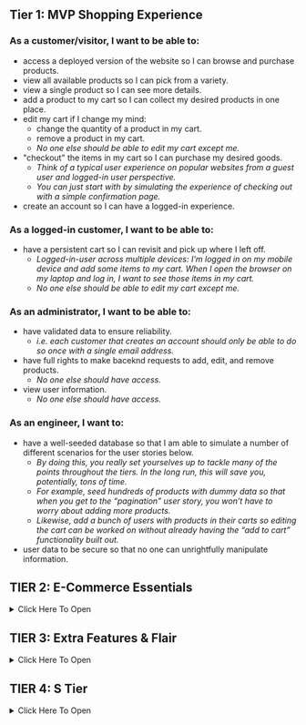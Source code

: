 ## Tier 1: MVP Shopping Experience

### As a customer/visitor, I want to be able to:

* access a deployed version of the website so I can browse and purchase products.
* view all available products so I can pick from a variety.
* view a single product so I can see more details.
* add a product to my cart so I can collect my desired products in one place.
* edit my cart if I change my mind:
  * change the quantity of a product in my cart.
  * remove a product in my cart.
  * _No one else should be able to edit my cart except me._
* "checkout" the items in my cart so I can purchase my desired goods.
  * _Think of a typical user experience on popular websites from a guest user and logged-in user perspective._
  * _You can just start with by simulating the experience of checking out with a simple confirmation page._
* create an account so I can have a logged-in experience.

### As a logged-in customer, I want to be able to:

* have a persistent cart so I can revisit and pick up where I left off.
  * _Logged-in-user across multiple devices: I'm logged in on my mobile device and add some items to my cart. When I open the browser on my laptop and log in, I want to see those items in my cart._
  * _No one else should be able to edit my cart except me._

### As an administrator, I want to be able to:

* have validated data to ensure reliability.
  * _i.e. each customer that creates an account should only be able to do so once with a single email address._
* have full rights to make baceknd requests to add, edit, and remove products.
  * _No one else should have access._
* view user information.
  * _No one else should have access._

### As an engineer, I want to:

* have a well-seeded database so that I am able to simulate a number of different scenarios for the user stories below.
  * _By doing this, you really set yourselves up to tackle many of the points throughout the tiers. In the long run, this will save you, potentially, tons of time._
  * _For example, seed hundreds of products with dummy data so that when you get to the “pagination” user story, you won’t have to worry about adding more products._
  * _Likewise, add a bunch of users with products in their carts so editing the cart can be worked on without already having the “add to cart” functionality built out._
* user data to be secure so that no one can unrightfully manipulate information.

## **TIER 2: E-Commerce Essentials**

<details><summary>Click Here To Open</summary>

### As a customer, I want to be able to:

* see all products that belong to a certain category.
  * _Keep this simple. For example, a product can only belong to one category._
* explore an aesthetically pleasing website so I can easily navigate around and enjoy the experience (UI/UX).
  * _This includes front-end data validations. For example, if certain fields of a form are required and must be in a specific format, this is obvious to the user._
* have a persistent cart so I can revisit and pick up where I left off.
  * _There are two more experiences to consider here. Explore your favorite websites to see what the intended behavior is for the following cases:_
    * **Guest-only:** I don't want to create an account, but I want my cart to persist between browser refreshes.
      * Look into front-end storage for this one.
    * **Guest-to-logged-in-user:** Initially, I'm not logged in, and I add items to my cart. When I eventually log in, I want to see those same items I added when I was logged in still in my cart, in addition to the items I may have had in my cart from a previous logged in session.

### As a logged-in customer, I want to be able to:

* see my order history so I can remember my previously purchased items and their prices at the time of purchase.
* view and edit my user profile so I can update my information when necessary.
* log in through third-party authentication so I can avoid creating an account specific to the website.
  * _For example, Google OAuth._

### As an administrator, I want to be able to:

* allow customers to have a variety of payment method options in order to increase checkout conversion.
  * _Begin by integrating Stripe, and, if interested, dive into integrating PayPal, Venmo, Braintree, or Bitcoin._
* edit products and manage users through a dashboard so I can easily make changes and assessments as necessary.

### As an engineer, I want:

* [continuous integration and delivery (deployment)](https://www.atlassian.com/continuous-delivery/continuous-integration) of the codebase so that there are lower rates of release failure.

</details>

## **TIER 3: Extra Features & Flair**

<details><summary>Click Here To Open</summary>

### As an administrator, I want to be able to:

* ensure accurate product inventory so that we can be sure only available products are sold.
  * _For example, when a customer purchases an item, the quantity available is appropriately deducted._
  * _Likewise, if a customer attempts to purchase a higher quantity of an item that is available, they will be alerted/notified that there isn't enough inventory._
* offer customers discounts through promo codes so that we can incentivize purchases.

### As a customer, I want to be able to:

#### Receive Notifications

* receive an email confirmation when placing an order so that I can easily reference it when needed without visiting my account.
* be notified when certain events occur so that I am informed of my actions.
  * _For example, when I add a product to my cart, there is a toast notification that pops up in the corner of the page with an appropriate message for that action._

#### Have A Seamless Experience

* navigate the website successfully regardless of whether or not I am handicapped so that my experience isn't hampered.
  * _This is a great opportunity to dive into ADA Compliance (screen-reader friendliness, keyboard navigation, colorblind-friendly, etc.)._
  * _[A11y Checklist](https://a11yproject.com/checklist)_
* view a display to know when content is loading or there is an error so that I can manage my expectations.
  * _For example, loading spinners while the frontend is waiting for a backend response._
  * _As a customer, if I visit a product page that doesn't exist, notify me that it doesn't and bring me to all products. Likewise, if I visit a page that outright doesn't exist, navigate me to the landing page._

#### Have A User-Friendly Experience

* filter through all products.
  * _This is an opportunity to dive into a "search" input field. You can filter all products using vanilla JavaScript, or look into Algolia (search-as-a-service)._
* browse through all products in a digestible way so that I am not overwhelmed with an endless list of products.
  * _Dive into pagination here!_
  * _This goes back to the initial seed in Tier 1. If you have a database seeded with thousands of products, there shouldn't be any blockers in order to tackle this user story. It also begs the question of whether we should fetch all of the products from the database or limit the response in intervals (e.g. 25 at a time) and show more only through a user action (e.g. clicking a “Next”/”Show More” button)._
  * _Keep in mind, if you already have the product filter feature built out, can you get pagination to work on the results as well?_
* view featured products so that I can get inspiration.
  * _For example, display the five most purchased products within a given period of time (i.e. yesterday or last week), or the most recently added products._
* add products to a wishlist so that I can differentiate products I would like to purchase now (cart) versus products I might be interested in purchasing in the future (wishlist).

</details>

## **TIER 4: S Tier**

<details><summary>Click Here To Open</summary>

### As a customer, I want to be able to:

* post products to my social media accounts so that I can share with my friends/followers.
  * _For example, integrating Facebook to create a post of a product's name, description, photo and link._
* receive recommended products so that I can have a customized user experience and get inspiration.
  * _For example, based on products viewed (similar products; matching "tags")._
* feel like the website experience is customized for my native language.
  * **Internationalization (i19n)**
    * _The process of designing and building an application to facilitate localization. The main concern is that applications can be adapted to various languages and regions without engineering changes._
  * **Localization (i10n)**
    * _The cultural and linguistic adaptation of an internationalized application to two or more culturally-distinct markets._
    * _For example, the website while the main language of the United States and United Kingdom is English, the currency ($ vs. £) and date format (12/31/2020 vs. 31/12/2020) vary._
  * _[Mozilla Internationalization & Localization Guidelines](https://www-archive.mozilla.org/docs/reflist/i18n/)_

### As an administrator, I want to be able to:

* visualize relevant KPIs (key performance indicators) in the admin dashboard so that I can make educated business decisions.
  * _For example, a line graph of total sales over time._

### As a CEO/CTO, I want:

* the website to allow for multi tenancy so that we can potentially white label the application and allow users to create "shops."
  * _Think Etsy and Amazon, where the sellers can have their own "shops" within the platforms._

</details>
